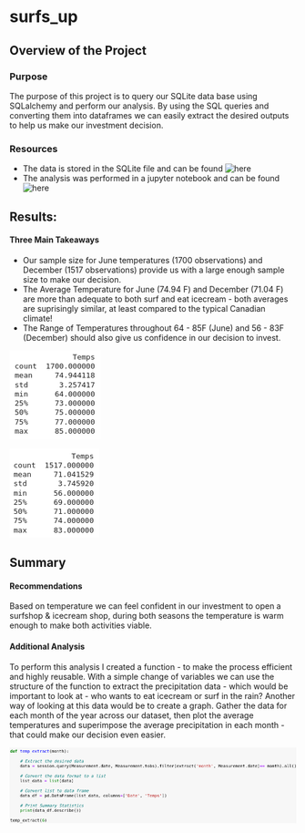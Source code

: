 # surfs_up

## Overview of the Project
### Purpose
The purpose of this project is to query our SQLite data base using SQLalchemy and perform our analysis. By using the SQL queries and converting them into dataframes we can easily extract the desired outputs to help us make our investment decision. 

### Resources
- The data is stored in the SQLite file and can be found ![here](https://github.com/bbinvt/surfs_up/blob/afc729eb39b77af46d5106335acdff0f6472f5b3/hawaii.sqlite)
- The analysis was performed in a jupyter notebook and can be found ![here](https://github.com/bbinvt/surfs_up/blob/afc729eb39b77af46d5106335acdff0f6472f5b3/SurfsUp_Challenge.ipynb)

## Results:
#### Three Main Takeaways
- Our sample size for June temperatures (1700 observations) and December (1517 observations) provide us with a large enough sample size to make our decision. 
- The Average Temperature for June (74.94 F) and December (71.04 F) are more than adequate to both surf and eat icecream - both averages are suprisingly similar, at least compared to the typical Canadian climate!
- The Range of Temperatures throughout 64 - 85F (June) and 56 - 83F (December) should also give us confidence in our decision to invest. 

![Figure 1: June Temperature Statistics](https://github.com/bbinvt/surfs_up/blob/a7260e28c1f26392ed5cedc723fabd889f0d82cb/june_temp_stats.png)

![Figure 2: December Temperature Statistics](https://github.com/bbinvt/surfs_up/blob/a7260e28c1f26392ed5cedc723fabd889f0d82cb/dec_temp_stats.png)

## Summary

#### Recommendations
Based on temperature we can feel confident in our investment to open a surfshop & icecream shop, during both seasons the temperature is warm enough to make both activities viable. 

#### Additional Analysis
To perform this analysis I created a function - to make the process efficient and highly reusable. With a simple change of variables we can use the structure of the function to extract the precipitation data - which would be important to look at - who wants to eat icecream or surf in the rain? Another way of looking at this data would be to create a graph. Gather the data for each month of the year across our dataset, then plot the average temperatures and superimpose the average precipitation in each month - that could make our decision even easier. 

![Figure 3: Temperature Extract Function](https://github.com/bbinvt/surfs_up/blob/afc729eb39b77af46d5106335acdff0f6472f5b3/temp_extract_func.png)
